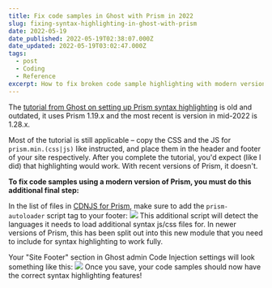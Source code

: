 ```yaml
---
title: Fix code samples in Ghost with Prism in 2022
slug: fixing-syntax-highlighting-in-ghost-with-prism
date: 2022-05-19
date_published: 2022-05-19T02:38:07.000Z
date_updated: 2022-05-19T03:02:47.000Z
tags:
  - post
  - Coding
  - Reference
excerpt: How to fix broken code sample highlighting with modern versions of Ghost and Prism in 2022
---
```


The [tutorial from Ghost on setting up Prism syntax highlighting](https://ghost.org/docs/tutorials/code-syntax-highlighting/) is old and outdated, it uses Prism 1.19.x and the most recent is version in mid-2022 is 1.28.x.

Most of the tutorial is still applicable – copy the CSS and the JS for `prism.min.(css|js)` like instructed, and place them in the header and footer of your site respectively. After you complete the tutorial, you'd expect (like I did) that highlighting would work. With recent versions of Prism, it doesn't.

**To fix code samples using a modern version of Prism, you must do this additional final step:**

In the list of files in [CDNJS for Prism](https://cdnjs.com/libraries/prism), make sure to add the `prism-autoloader` script tag to your footer:
![](/images/Screen-Shot-2022-05-18-at-10.32.11-PM.png)
This additional script will detect the languages it needs to load additional syntax js/css files for. In newer versions of Prism, this has been split out into this new module that you need to include for syntax highlighting to work fully.

Your "Site Footer" section in Ghost admin Code Injection settings will look something like this:
![](/images/Screen-Shot-2022-05-18-at-10.36.13-PM.png)
Once you save, your code samples should now have the correct syntax highlighting features!
